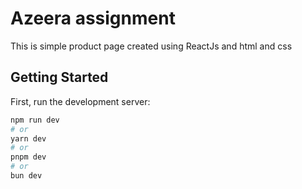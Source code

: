 # Azeera assignment

This is simple product page created using ReactJs and html and css

## Getting Started

First, run the development server:

```bash
npm run dev
# or
yarn dev
# or
pnpm dev
# or
bun dev
```
